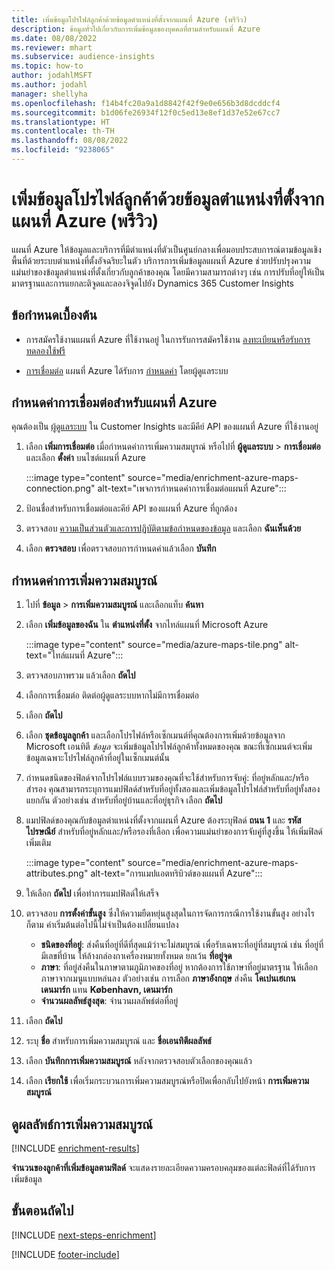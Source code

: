 ```yaml
---
title: เพิ่มข้อมูลโปรไฟล์ลูกค้าด้วยข้อมูลตำแหน่งที่ตั้งจากแผนที่ Azure (พรีวิว)
description: ข้อมูลทั่วไปเกี่ยวกับการเพิ่มข้อมูลของบุคคลที่สามสำหรับแผนที่ Azure
ms.date: 08/08/2022
ms.reviewer: mhart
ms.subservice: audience-insights
ms.topic: how-to
author: jodahlMSFT
ms.author: jodahl
manager: shellyha
ms.openlocfilehash: f14b4fc20a9a1d8842f42f9e0e656b3d8dcddcf4
ms.sourcegitcommit: b1d06fe26934f12f0c5ed13e8ef1d37e52e67cc7
ms.translationtype: HT
ms.contentlocale: th-TH
ms.lasthandoff: 08/08/2022
ms.locfileid: "9238065"
---
```

# <a name="enrich-customer-profiles-with-location-data-from-azure-maps-preview"></a>เพิ่มข้อมูลโปรไฟล์ลูกค้าด้วยข้อมูลตำแหน่งที่ตั้งจากแผนที่ Azure (พรีวิว)

แผนที่ Azure ให้ข้อมูลและบริการที่มีตำแหน่งที่ตัวเป็นศูนย์กลางเพื่อมอบประสบการณ์ตามข้อมูลเชิงพื้นที่ด้วยระบบตำแหน่งที่ตั้งอัจฉริยะในตัว บริการการเพิ่มข้อมูลแผนที่ Azure ช่วยปรับปรุงความแม่นยำของข้อมูลตำแหน่งที่ตั้งเกี่ยวกับลูกค้าของคุณ โดยมีความสามารถต่างๆ เช่น การปรับที่อยู่ให้เป็นมาตรฐานและการแยกละติจูดและลองจิจูดไปยัง Dynamics 365 Customer Insights

## <a name="prerequisites"></a>ข้อกำหนดเบื้องต้น

- การสมัครใช้งานแผนที่ Azure ที่ใช้งานอยู่ ในการรับการสมัครใช้งาน [ลงทะเบียนหรือรับการทดลองใช้ฟรี](https://azure.microsoft.com/services/azure-maps/)

- [การเชื่อมต่อ](connections.md) แผนที่ Azure ได้รับการ [กำหนดค่า](#configure-the-connection-for-azure-maps) โดยผู้ดูแลระบบ

## <a name="configure-the-connection-for-azure-maps"></a>กำหนดค่าการเชื่อมต่อสำหรับแผนที่ Azure

คุณต้องเป็น [ผู้ดูแลระบบ](permissions.md#admin) ใน Customer Insights และมีคีย์ API ของแผนที่ Azure ที่ใช้งานอยู่

1. เลือก **เพิ่มการเชื่อมต่อ** เมื่อกำหนดค่าการเพิ่มความสมบูรณ์ หรือไปที่ **ผู้ดูแลระบบ** > **การเชื่อมต่อ** และเลือก **ตั้งค่า** บนไซต์แผนที่ Azure

   :::image type="content" source="media/enrichment-azure-maps-connection.png" alt-text="เพจการกำหนดค่าการเชื่อมต่อแผนที่ Azure":::

1. ป้อนชื่อสำหรับการเชื่อมต่อและคีย์ API ของแผนที่ Azure ที่ถูกต้อง

1. ตรวจสอบ [ความเป็นส่วนตัวและการปฏิบัติตามข้อกำหนดของข้อมูล](connections.md#data-privacy-and-compliance) และเลือก **ฉันเห็นด้วย**

1. เลือก **ตรวจสอบ** เพื่อตรวจสอบการกำหนดค่าแล้วเลือก **บันทึก**

## <a name="configure-the-enrichment"></a>กำหนดค่าการเพิ่มความสมบูรณ์

1. ไปที่ **ข้อมูล** > **การเพิ่มความสมบูรณ์** และเลือกแท็บ **ค้นหา**

1. เลือก **เพิ่มข้อมูลของฉัน** ใน **ตำแหน่งที่ตั้ง** จากไทล์แผนที่ Microsoft Azure

   :::image type="content" source="media/azure-maps-tile.png" alt-text="ไทล์แผนที่ Azure":::

1. ตรวจสอบภาพรวม แล้วเลือก **ถัดไป**

1. เลือกการเชื่อมต่อ ติดต่อผู้ดูแลระบบหากไม่มีการเชื่อมต่อ

1. เลือก **ถัดไป**

1. เลือก **ชุดข้อมูลลูกค้า** และเลือกโปรไฟล์หรือเซ็กเมนต์ที่คุณต้องการเพิ่มด้วยข้อมูลจาก Microsoft เอนทิตี *ข้อมูล* จะเพิ่มข้อมูลโปรไฟล์ลูกค้าทั้งหมดของคุณ ขณะที่เซ็กเมนต์จะเพิ่มข้อมูลเฉพาะโปรไฟล์ลูกค้าที่อยู่ในเซ็กเมนต์นั้น

1. กำหนดชนิดของฟิลด์จากโปรไฟล์แบบรวมของคุณที่จะใช้สำหรับการจับคู่: ที่อยู่หลักและ/หรือสำรอง คุณสามารถระบุการแมปฟิลด์สำหรับที่อยู่ทั้งสองและเพิ่มข้อมูลโปรไฟล์สำหรับที่อยู่ทั้งสองแยกกัน ตัวอย่างเช่น สำหรับที่อยู่บ้านและที่อยู่ธุรกิจ เลือก **ถัดไป**

1. แมปฟิลด์ของคุณกับข้อมูลตำแหน่งที่ตั้งจากแผนที่ Azure ต้องระบุฟิลด์ **ถนน 1** และ **รหัสไปรษณีย์** สำหรับที่อยู่หลักและ/หรือรองที่เลือก เพื่อความแม่นยำของการจับคู่ที่สูงขึ้น ให้เพิ่มฟิลด์เพิ่มเติม

   :::image type="content" source="media/enrichment-azure-maps-attributes.png" alt-text="การแมปแอตทริบิวต์ของแผนที่ Azure":::

1. ให้เลือก **ถัดไป** เพื่อทำการแมปฟิลด์ให้เสร็จ

1. ตรวจสอบ **การตั้งค่าขั้นสูง** ซึ่งให้ความยืดหยุ่นสูงสุดในการจัดการกรณีการใช้งานขั้นสูง อย่างไรก็ตาม ค่าเริ่มต้นต่อไปนี้ไม่จำเป็นต้องเปลี่ยนแปลง

   - **ชนิดของที่อยู่**: ส่งคืนที่อยู่ที่ดีที่สุดแม้ว่าจะไม่สมบูรณ์ เพื่อรับเฉพาะที่อยู่ที่สมบูรณ์ เช่น ที่อยู่ที่มีเลขที่บ้าน ให้ล้างกล่องกาเครื่องหมายทั้งหมด ยกเว้น **ที่อยู่จุด**
   - **ภาษา**: ที่อยู่ส่งคืนในภาษาตามภูมิภาคของที่อยู่ หากต้องการใช้ภาษาที่อยู่มาตรฐาน ให้เลือกภาษาจากเมนูแบบหล่นลง ตัวอย่างเช่น การเลือก **ภาษาอังกฤษ** ส่งคืน **โคเปนเฮเกน เดนมาร์ก** แทน **København, เดนมาร์ก**
   - **จำนวนผลลัพธ์สูงสุด**: จำนวนผลลัพธ์ต่อที่อยู่

1. เลือก **ถัดไป**

1. ระบุ **ชื่อ** สำหรับการเพิ่มความสมบูรณ์ และ **ชื่อเอนทิตีผลลัพธ์**

1. เลือก **บันทึกการเพิ่มความสมบูรณ์** หลังจากตรวจสอบตัวเลือกของคุณแล้ว

1. เลือก **เรียกใช้** เพื่อเริ่มกระบวนการเพิ่มความสมบูรณ์หรือปิดเพื่อกลับไปยังหน้า **การเพิ่มความสมบูรณ์**

## <a name="view-enrichment-results"></a>ดูผลลัพธ์การเพิ่มความสมบูรณ์

[!INCLUDE [enrichment-results](includes/enrichment-results.md)]

**จำนวนของลูกค้าที่เพิ่มข้อมูลตามฟิลด์** จะแสดงรายละเอียดความครอบคลุมของแต่ละฟิลด์ที่ได้รับการเพิ่มข้อมูล

## <a name="next-steps"></a>ขั้นตอนถัดไป

[!INCLUDE [next-steps-enrichment](includes/next-steps-enrichment.md)]

[!INCLUDE [footer-include](includes/footer-banner.md)]
